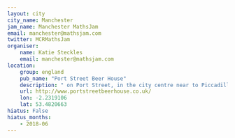 ```yaml
---
layout: city                                           
city_name: Manchester                                                               
jam_name: Manchester MathsJam
email: manchester@mathsjam.com
twitter: MCRMathsJam
organiser:
    name: Katie Steckles
    email: manchester@mathsjam.com
location:
    group: england
    pub_name: "Port Street Beer House"
    description: " on Port Street, in the city centre near to Piccadilly Station"
    url: http://www.portstreetbeerhouse.co.uk/
    lon: -2.2319106
    lat: 53.4820663
hiatus: False
hiatus_months:
    - 2018-06
---
```

